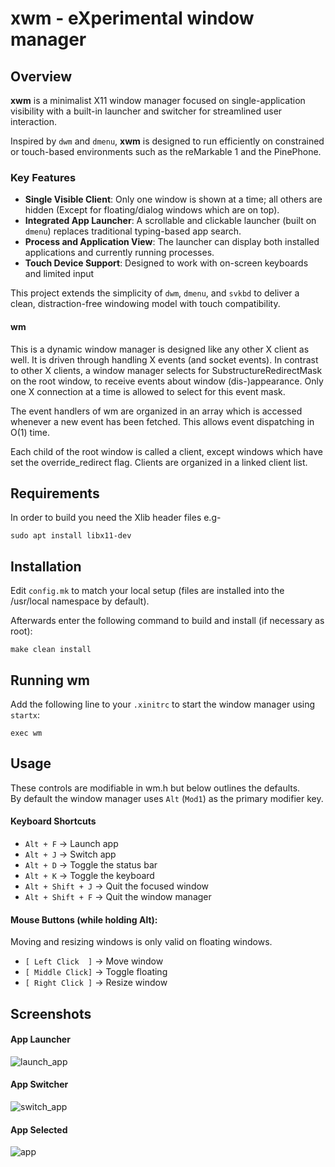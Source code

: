 
# xwm - eXperimental window manager

## Overview

**xwm** is a minimalist X11 window manager focused on single-application visibility with a built-in launcher and switcher for streamlined user interaction.

Inspired by `dwm` and `dmenu`, **xwm** is designed to run efficiently on constrained or touch-based environments such as the reMarkable 1 and the PinePhone.

### Key Features

- **Single Visible Client**: Only one window is shown at a time; all others are hidden (Except for floating/dialog windows which are on top).
- **Integrated App Launcher**: A scrollable and clickable launcher (built on `dmenu`) replaces traditional typing-based app search.
- **Process and Application View**: The launcher can display both installed applications and currently running processes.
- **Touch Device Support**: Designed to work with on-screen keyboards and limited input

This project extends the simplicity of `dwm`, `dmenu`, and `svkbd` to deliver a clean, distraction-free windowing model with touch compatibility.

#### wm

 This is a dynamic window manager is designed like any other X client as well. It is
 driven through handling X events (and socket events). In contrast to other X clients, a window
 manager selects for SubstructureRedirectMask on the root window, to receive
 events about window (dis-)appearance. Only one X connection at a time is
 allowed to select for this event mask.  

 The event handlers of wm are organized in an array which is accessed
 whenever a new event has been fetched. This allows event dispatching
 in O(1) time.  

 Each child of the root window is called a client, except windows which have
 set the override_redirect flag. Clients are organized in a linked client list.  

## Requirements

In order to build you need the Xlib header files e.g-  
```
sudo apt install libx11-dev
```

## Installation

Edit `config.mk` to match your local setup (files are installed into the /usr/local namespace by default).

Afterwards enter the following command to build and install (if necessary as root):

```
make clean install
```

## Running wm

Add the following line to your `.xinitrc` to start the window manager using `startx`:

```
exec wm
```

## Usage

These controls are modifiable in wm.h but below outlines the defaults.  
By default the window manager uses `Alt` (`Mod1`) as the primary modifier key.  

#### Keyboard Shortcuts

- `` Alt + F `` → Launch app
- `` Alt + J `` → Switch app
- `` Alt + D `` → Toggle the status bar
- `` Alt + K `` → Toggle the keyboard
- `` Alt + Shift + J `` → Quit the focused window
- `` Alt + Shift + F `` → Quit the window manager

#### Mouse Buttons (while holding Alt):  
Moving and resizing windows is only valid on floating windows.  

- ``[ Left Click  ]`` → Move window  
- ``[ Middle Click]`` → Toggle floating  
- ``[ Right Click ]`` → Resize window  

## Screenshots
#### App Launcher
![launch_app](https://github.com/trent234/xwm/assets/22989914/1d087cd8-7fc9-4022-b0a4-4ed7c619f864)

#### App Switcher
![switch_app](https://github.com/trent234/xwm/assets/22989914/6aafe1ca-10f2-479e-a632-96db882db6ca)

#### App Selected
![app](https://github.com/trent234/xwm/assets/22989914/24fb2318-3a57-4ae2-8b0c-d4f7dbfc6cb0)
